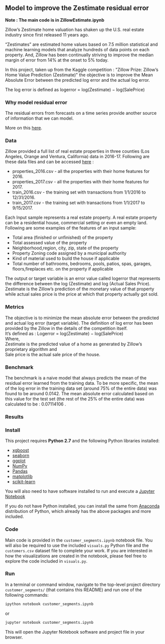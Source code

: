 ## Model to improve the Zestimate residual error

**Note : The main code is in ZillowEstimate.ipynb**

Zillow’s Zestimate home valuation has shaken up the U.S. real estate industry since first released 11 years ago.   

“Zestimates” are estimated home values based on 7.5 million statistical and machine learning models that analyze hundreds of data points on each property. And, Zillow has been continually striving to improve the median margin of error from 14% at the onset to 5% today.   

In this project, taken up from the Kaggle competition : "Zillow Prize: Zillow’s Home Value Prediction (Zestimate)" the objective is to improve the Mean Absolute Error between the predicted log error and the actual log error.  

The log error is defined as logerror = log(Zestimate) − log(SalePrice)  

### Why model residual error

The residual errors from forecasts on a time series provide another source of information that we can model.  

More on this [here](https://machinelearningmastery.com/model-residual-errors-correct-time-series-forecasts-python/).

### Data

Zillow provided a full list of real estate properties in three counties (Los Angeles, Orange and Ventura, California) data in 2016-17. Following are these data files and can be accessed [here](https://www.kaggle.com/c/zillow-prize-1/data) :  
- properties_2016.csv - all the properties with their home features for 2016.  
- properties_2017.csv - all the properties with their home features for 2017.  
- train_2016.csv - the training set with transactions from 1/1/2016 to 12/31/2016.  
- train_2017.csv - the training set with transactions from 1/1/2017 to 9/15/2017.  

Each Input sample represents a real estate property. A real estate property can be a residential house, commercial setting or even an empty land.   
Following are some examples of the features of an input sample:  
- Total area (finished or unfinished) of the property  
- Total assessed value of the property  
- Neighborhood,region, city, zip, state of the property  
- Property Zoning code assigned by a municipal authority  
- Kind of material used to build the house if applicable  
- Total number of bathrooms, bedrooms, pools, patios, spas, garages, floors,fireplaces etc. on the property if applicable   

The output or target variable is an error value called logerror that represents the difference between the log (Zestimate) and log (Actual Sales Price). Zestimate is the Zillow’s prediction of the monetary value of that property while actual sales price is the price at which that property actually got sold.  

### Metrics  

The objective is to minimize the mean absolute error between the predicted and actual log error (target variable). The definition of log error has been provided by the Zillow in the details of the competition itself.  
It’s defined as :   Logerror = log(Zestimate) − log(SalePrice)  
Where,  
Zestimate is the predicted value of a home as generated by Zillow’s proprietary algorithm and  
Sale price is the actual sale price of the house.  

### Benchmark  

The benchmark is a naive model that always predicts the mean of the residual error learned from the training data. To be more specific, the mean of the log error in the training data set (around 75% of the entire data) was found to be around 0.0142. The mean absolute error calculated based on this value for the test set (the rest of the 25% of the entire data) was
calculated to be : 0.07114106 .  

### Results  



### Install

This project requires **Python 2.7** and the following Python libraries installed:

- [xgboost](http://xgboost.readthedocs.io/en/latest/)  
- [seaborn](https://seaborn.pydata.org/)  
- [ggplot](http://ggplot.yhathq.com/)  
- [NumPy](http://www.numpy.org/)  
- [Pandas](http://pandas.pydata.org)  
- [matplotlib](http://matplotlib.org/)  
- [scikit-learn](http://scikit-learn.org/stable/)  

You will also need to have software installed to run and execute a [Jupyter Notebook](http://ipython.org/notebook.html)

If you do not have Python installed, you can install the same from [Anaconda](http://continuum.io/downloads) distribution of Python, which already has the above packages and more included.

### Code

Main code is provided in the `customer_segments.ipynb` notebook file. You will also be required to use the included `visuals.py` Python file and the `customers.csv` dataset file to complete your work. If you are interested in how the visualizations are created in the notebook, please feel free to explore the code included in `visuals.py`.

### Run

In a terminal or command window, navigate to the top-level project directory `customer_segments/` (that contains this README) and run one of the following commands:

```bash
ipython notebook customer_segments.ipynb
```  
or
```bash
jupyter notebook customer_segments.ipynb
```

This will open the Jupyter Notebook software and project file in your browser.
